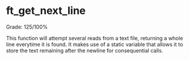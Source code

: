 # ft_get_next_line
Grade: 125/100%

This function will attempt several reads from a text file, returning a whole line everytime it is found. It makes use of a static variable that allows it to store the text remaining after the newline for consequential calls.
